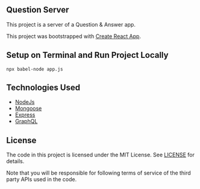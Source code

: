 ## Question Server
This project is a server of a Question & Answer app. 

This project was bootstrapped with [Create React App](https://github.com/facebookincubator/create-react-app).

## Setup on Terminal and Run Project Locally
```terminal
npx babel-node app.js
```

## Technologies Used
* [NodeJs](https://nodejs.org/en/)
* [Mongoose](https://mongoosejs.com/)
* [Express](https://expressjs.com/)
* [GraphQL](https://graphql.org/)




## License

The code in this project is licensed under the MIT License. See [LICENSE](LICENSE) for details.

Note that you will be responsible for following terms of service of the third party APIs used in the code. 




